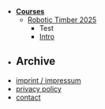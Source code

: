 - [**Courses**](Courses/)
  - [Robotic Timber 2025](Courses/RoboticTimber2025/)
    - Test
    - [Intro](Courses/RoboticTimber2025/Intro.md)

* Archive
  ----------------------------------------
  
- [imprint / impressum](imprint.md)
- [privacy policy](privacy.md)
- [contact](contact.md)
